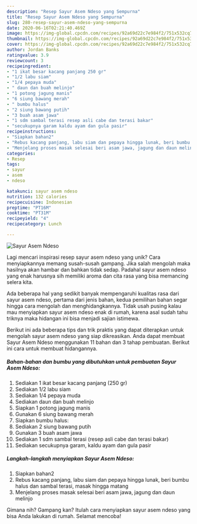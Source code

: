 ```yaml
---
description: "Resep Sayur Asem Ndeso yang Sempurna"
title: "Resep Sayur Asem Ndeso yang Sempurna"
slug: 280-resep-sayur-asem-ndeso-yang-sempurna
date: 2020-06-16T02:21:40.469Z
image: https://img-global.cpcdn.com/recipes/92a69d22c7e984f2/751x532cq70/sayur-asem-ndeso-foto-resep-utama.jpg
thumbnail: https://img-global.cpcdn.com/recipes/92a69d22c7e984f2/751x532cq70/sayur-asem-ndeso-foto-resep-utama.jpg
cover: https://img-global.cpcdn.com/recipes/92a69d22c7e984f2/751x532cq70/sayur-asem-ndeso-foto-resep-utama.jpg
author: Jordan Banks
ratingvalue: 3.9
reviewcount: 3
recipeingredient:
- "1 ikat besar kacang panjang 250 gr"
- "1/2 labu siam"
- "1/4 pepaya muda"
- " daun dan buah melinjo"
- "1 potong jagung manis"
- "6 siung bawang merah"
- " bumbu halus"
- "2 siung bawang putih"
- "3 buah asam jawa"
- "1 sdm sambal terasi resep asli cabe dan terasi bakar"
- "secukupnya garam kaldu ayam dan gula pasir"
recipeinstructions:
- "Siapkan bahan2"
- "Rebus kacang panjang, labu siam dan pepaya hingga lunak, beri bumbu halus dan sambal terasi, masak hingga matang"
- "Menjelang proses masak selesai beri asam jawa, jagung dan daun melinjo"
categories:
- Resep
tags:
- sayur
- asem
- ndeso

katakunci: sayur asem ndeso 
nutrition: 132 calories
recipecuisine: Indonesian
preptime: "PT16M"
cooktime: "PT31M"
recipeyield: "4"
recipecategory: Lunch

---
```



![Sayur Asem Ndeso](https://img-global.cpcdn.com/recipes/92a69d22c7e984f2/751x532cq70/sayur-asem-ndeso-foto-resep-utama.jpg)

Lagi mencari inspirasi resep sayur asem ndeso yang unik? Cara menyiapkannya memang susah-susah gampang. Jika salah mengolah maka hasilnya akan hambar dan bahkan tidak sedap. Padahal sayur asem ndeso yang enak harusnya sih memiliki aroma dan cita rasa yang bisa memancing selera kita.



Ada beberapa hal yang sedikit banyak mempengaruhi kualitas rasa dari sayur asem ndeso, pertama dari jenis bahan, kedua pemilihan bahan segar hingga cara mengolah dan menghidangkannya. Tidak usah pusing kalau mau menyiapkan sayur asem ndeso enak di rumah, karena asal sudah tahu triknya maka hidangan ini bisa menjadi sajian istimewa.


Berikut ini ada beberapa tips dan trik praktis yang dapat diterapkan untuk mengolah sayur asem ndeso yang siap dikreasikan. Anda dapat membuat Sayur Asem Ndeso menggunakan 11 bahan dan 3 tahap pembuatan. Berikut ini cara untuk membuat hidangannya.

<!--inarticleads1-->

##### Bahan-bahan dan bumbu yang dibutuhkan untuk pembuatan Sayur Asem Ndeso:

1. Sediakan 1 ikat besar kacang panjang (250 gr)
1. Sediakan 1/2 labu siam
1. Sediakan 1/4 pepaya muda
1. Sediakan  daun dan buah melinjo
1. Siapkan 1 potong jagung manis
1. Gunakan 6 siung bawang merah
1. Siapkan  bumbu halus:
1. Sediakan 2 siung bawang putih
1. Gunakan 3 buah asam jawa
1. Sediakan 1 sdm sambal terasi (resep asli cabe dan terasi bakar)
1. Sediakan secukupnya garam, kaldu ayam dan gula pasir




<!--inarticleads2-->

##### Langkah-langkah menyiapkan Sayur Asem Ndeso:

1. Siapkan bahan2
1. Rebus kacang panjang, labu siam dan pepaya hingga lunak, beri bumbu halus dan sambal terasi, masak hingga matang
1. Menjelang proses masak selesai beri asam jawa, jagung dan daun melinjo




Gimana nih? Gampang kan? Itulah cara menyiapkan sayur asem ndeso yang bisa Anda lakukan di rumah. Selamat mencoba!
